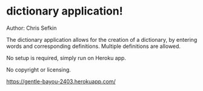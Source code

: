 # dictionary application!

Author: Chris Sefkin

The dictionary application allows for the creation of a dictionary, by entering words and corresponding definitions. Multiple definitions are allowed.

No setup is required, simply run on Heroku app.

No copyright or licensing.

https://gentle-bayou-2403.herokuapp.com/


